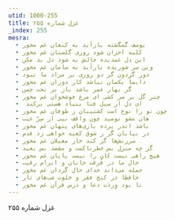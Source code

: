 ```yaml
---
utid: 1000-255
title: غزل شماره ۲۵۵
_index: 255
mesra:
  - یوسف گمگشته بازآید به کنعان غم مخور
  - کلبه احزان شود روزی گلستان غم مخور
  - این دل غمدیده حالش به شود دل بد مکن
  - وین سر شوریده بازآید به سامان غم مخور
  - دور گردون گر دو روزی بر مراد ما نبود
  - دایماً یکسان نباشد کار دوران غم مخور
  - گر بهار عمر باشد باز بر تخت چمن
  - چتر گل بر سر کشی ای مرغ خوشخوان غم مخور
  - ‌ ای دل ار سیل فنا بنیاد هستی برکند
  - چون تو را نوح است کشتیبان ز طوفان غم مخور
  - هان مشو نومید چون واقف نیی از سِرّ غیب
  - باشد اندر پرده بازی‌های پنهان غم مخور
  - در بیابان گر ز شوق کعبه خواهی زد قدم
  - سرزنش‌ها گر کند خار مغیلان غم مخور
  - گر چه منزل بس خطرناکست و مقصد بس بعید
  - هیچ راهی نیست کان را نیست پایان غم مخور
  - حال ما در فُرقت جانان و ابرام رقیب
  - جمله می‌داند خدای حال گردان غم مخور
  - حافظا در کنج فقر و خلوت شب‌های تار
  - تا بود وِردَت دعا و درس قرآن غم مخور
---
```

غزل شماره ۲۵۵
